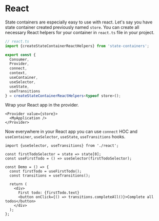 # React

State containers are especially easy to use with react. Let's say you have state container
created previously named `store`. You can create all necessary React helpers for your
container in `react.ts` file in your project.

```ts
// react.ts
import {createStateContainerReactHelpers} from 'state-containers';

export const {
  Consumer,
  Provider,
  connect,
  context,
  useContainer,
  useSelector,
  useState,
  useTransitions
} = createStateContainerReactHelpers<typeof store>();
```

Wrap your React app in the provider.

```tsx
<Provider value={store}>
  <MyApplication />
</Provider>
```

Now everywhere in your React app you can use `connect` HOC and `useContainer`, `useSelector`,
`useState`, `useTransitions` hooks.

```tsx
import {useSelector, useTransitions} from './react';

const firstTodoSelector = state => state[0];
const useFirstTodo = () => useSelector(firstTodoSelector);

const Demo = () => {
  const firstTodo = useFirstTodo();
  const transitions = useTransitions();

  return (
    <div>
      First todo: {firstTodo.text}
      <button onClick={() => transitions.completeAll()}>Complete all todos</button>
    </div>
  );
};
```
